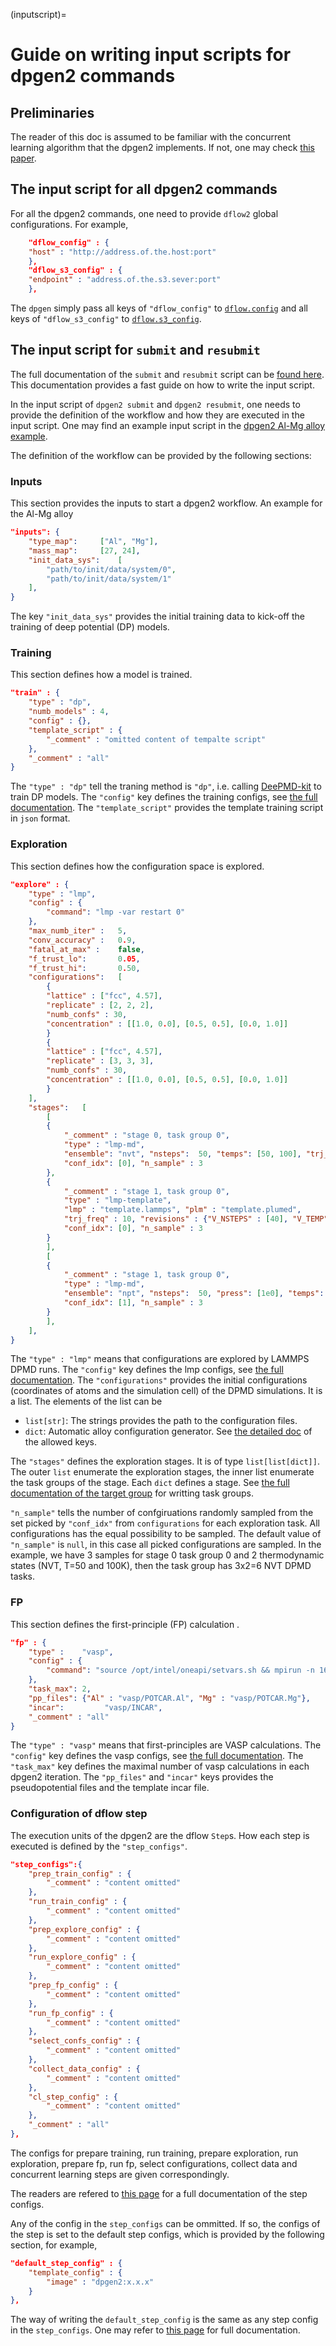 (inputscript)=
# Guide on writing input scripts for dpgen2 commands

## Preliminaries

The reader of this doc is assumed to be familiar with the concurrent learning algorithm that the dpgen2 implements. If not, one may check [this paper](https://doi.org/10.1016/j.cpc.2020.107206).

## The input script for all dpgen2 commands

For all the dpgen2 commands, one need to provide `dflow2` global configurations. For example,
```json
    "dflow_config" : {
	"host" : "http://address.of.the.host:port"
    },
    "dflow_s3_config" : {
	"endpoint" : "address.of.the.s3.sever:port"
    },
```
The `dpgen` simply pass all keys of `"dflow_config"` to [`dflow.config`](https://deepmodeling.com/dflow/dflow.html#dflow.config.set_config) and all keys of `"dflow_s3_config"` to [`dflow.s3_config`](https://deepmodeling.com/dflow/dflow.html#dflow.utils.set_s3_config).


## The input script for `submit` and `resubmit`

The full documentation of the `submit` and `resubmit` script can be [found here](submitargs). This documentation provides a fast guide on how to write the input script.

In the input script of `dpgen2 submit` and `dpgen2 resubmit`, one needs to provide the definition of the workflow and how they are executed in the input script. One may find an example input script in the [dpgen2 Al-Mg alloy example](../examples/almg/input.json).

The definition of the workflow can be provided by the following sections:

### Inputs

This section provides the inputs to start a dpgen2 workflow. An example for the Al-Mg alloy
```json
"inputs": {
	"type_map":		["Al", "Mg"],
	"mass_map":		[27, 24],
	"init_data_sys":	[
		"path/to/init/data/system/0",
		"path/to/init/data/system/1"
	],
}
```
The key `"init_data_sys"` provides the initial training data to kick-off the training of deep potential (DP) models.


### Training

This section defines how a model is trained.
```json
"train" : {
	"type" : "dp",
	"numb_models" : 4,
	"config" : {},
	"template_script" : {
		"_comment" : "omitted content of tempalte script"
	},
	"_comment" : "all"
}
```
The `"type" : "dp"` tell the traning method is `"dp"`, i.e. calling [DeePMD-kit](https://github.com/deepmodeling/deepmd-kit) to train DP models.
The `"config"` key defines the training configs, see [the full documentation](rundptrainargs).
The `"template_script"` provides the template training script in `json` format.


### Exploration

This section defines how the configuration space is explored.
```json
"explore" : {
	"type" : "lmp",
	"config" : {
		"command": "lmp -var restart 0"
	},
	"max_numb_iter" :	5,
	"conv_accuracy" :	0.9,
	"fatal_at_max" :	false,
	"f_trust_lo":		0.05,
	"f_trust_hi":		0.50,
	"configurations":	[
		{
		"lattice" : ["fcc", 4.57],
		"replicate" : [2, 2, 2],
		"numb_confs" : 30,
		"concentration" : [[1.0, 0.0], [0.5, 0.5], [0.0, 1.0]]
		}
		{
		"lattice" : ["fcc", 4.57],
		"replicate" : [3, 3, 3],
		"numb_confs" : 30,
		"concentration" : [[1.0, 0.0], [0.5, 0.5], [0.0, 1.0]]
		}
	],
	"stages":	[
	    [
		{
		    "_comment" : "stage 0, task group 0",
		    "type" : "lmp-md",
		    "ensemble": "nvt", "nsteps":  50, "temps": [50, 100], "trj_freq": 10,
		    "conf_idx": [0], "n_sample" : 3
		},
		{
		    "_comment" : "stage 1, task group 0",
		    "type" : "lmp-template",
		    "lmp" : "template.lammps", "plm" : "template.plumed",
		    "trj_freq" : 10, "revisions" : {"V_NSTEPS" : [40], "V_TEMP" : [150, 200]},
		    "conf_idx": [0], "n_sample" : 3
		}
	    ],
	    [
		{
		    "_comment" : "stage 1, task group 0",
		    "type" : "lmp-md",
		    "ensemble": "npt", "nsteps":  50, "press": [1e0], "temps": [50, 100, 200], "trj_freq": 10,
		    "conf_idx": [1], "n_sample" : 3
		}
	    ],
	],
}
```
The `"type" : "lmp"` means that configurations are explored by LAMMPS DPMD runs.
The `"config"` key defines the lmp configs, see [the full documentation](runlmpargs).
The `"configurations"` provides the initial configurations (coordinates of atoms and the simulation cell) of the DPMD simulations. It is a list. The elements of the list can be

- `list[str]`: The strings provides the path to the configuration files.
- `dict`: Automatic alloy configuration generator. See [the detailed doc](alloy_configs) of the allowed keys.

The `"stages"` defines the exploration stages. It is of type `list[list[dict]]`. The outer `list` enumerate the exploration stages, the inner list enumerate the task groups of the stage. Each `dict` defines a stage. See [the full documentation of the target group](task_group_configs) for writting task groups.

`"n_sample"` tells the number of confgiruations randomly sampled from the set picked by `"conf_idx"` from `configurations` for each exploration task. All configurations has the equal possibility to be sampled. The default value of `"n_sample"` is `null`, in this case all picked configurations are sampled. In the example, we have 3 samples for stage 0 task group 0 and 2 thermodynamic states (NVT, T=50 and 100K), then the task group has 3x2=6 NVT DPMD tasks.


### FP

This section defines the first-principle (FP) calculation .

```json
"fp" : {
	"type" :	"vasp",
	"config" : {
		"command": "source /opt/intel/oneapi/setvars.sh && mpirun -n 16 vasp_std"
	},
	"task_max":	2,
	"pp_files":	{"Al" : "vasp/POTCAR.Al", "Mg" : "vasp/POTCAR.Mg"},
	"incar":         "vasp/INCAR",
	"_comment" : "all"
}
```
The `"type" : "vasp"` means that first-principles are VASP calculations.
The `"config"` key defines the vasp configs, see [the full documentation](runvaspargs).
The `"task_max"` key defines the maximal number of vasp calculations in each dpgen2 iteration.
The `"pp_files"` and `"incar"` keys provides the pseudopotential files and the template incar file.


### Configuration of dflow step

The execution units of the dpgen2 are the dflow `Step`s. How each step is executed is defined by the `"step_configs"`.
```json
"step_configs":{
	"prep_train_config" : {
		"_comment" : "content omitted"
	},
	"run_train_config" : {
		"_comment" : "content omitted"
	},
	"prep_explore_config" : {
		"_comment" : "content omitted"
	},
	"run_explore_config" : {
		"_comment" : "content omitted"
	},
	"prep_fp_config" : {
		"_comment" : "content omitted"
	},
	"run_fp_config" : {
		"_comment" : "content omitted"
	},
	"select_confs_config" : {
		"_comment" : "content omitted"
	},
	"collect_data_config" : {
		"_comment" : "content omitted"
	},
	"cl_step_config" : {
		"_comment" : "content omitted"
	},
	"_comment" : "all"
},
```
The configs for prepare training, run training, prepare exploration, run exploration, prepare fp, run fp, select configurations, collect data and concurrent learning steps are given correspondingly.

The readers are refered to [this page](stepconfigargs) for a full documentation of the step configs.

Any of the config in the `step_configs` can be ommitted. If so, the configs of the step is set to the default step configs, which is provided by the following section, for example,
```json
"default_step_config" : {
	"template_config" : {
	    "image" : "dpgen2:x.x.x"
	}
},
```
The way of writing the `default_step_config` is the same as any step config in the `step_configs`. One may refer to [this page](stepconfigargs) for full documentation.
